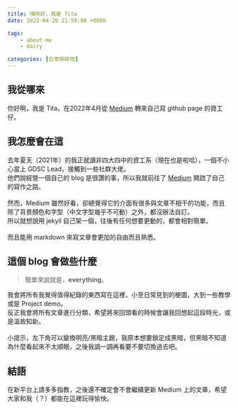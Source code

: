 ```yaml
---
title: 嗨你好，我是 Tita
date: 2022-04-20 21:58:00 +0800

tags: 
    - about-me
    - dairy

categories: [日常碎碎唸]
---
```


## 我從哪來
你好啊，我是 Tita，在2022年4月從 [Medium] 轉來自己寫 github page 的資工仔。<br>

## 我怎麼會在這
去年夏天（2021年）的我正就讀非四大四中的資工系（現在也是啦哈），一個不小心當上 GDSC Lead，接觸到一些社群大佬。<br>
他們說經營一個自己的 blog 是很讚的事，所以我就前往了 [Medium] 開啟了自己的寫作之路。
<br><br>
然而，Medium 雖然好看，卻總覺得它的介面有很多與文章不相干的功能，而且除了背景顏色和字型（中文字型幾乎不可動）之外，都沒辦法自訂。<br>
所以就想說用 jekyll 自己架一個，往後有任何想要更動的，都會相對簡單。
<br><br>
而且能用 markdown 來寫文章會更加的自由而且熟悉。

## 這個 blog 會做些什麼

> 簡單來說就是，**everything**。

我會將所有我覺得值得紀錄的東西寫在這裡，小至日常見到的梗圖，大到一些教學或是 Project demo。<br>
反正我會將所有文章進行分類，希望將來回頭看的時候會讓我回想起這段時光，或是溫故知新。
<br><br>
小提示，左下角可以變換明亮/黑暗主題，我原本想要鎖定成黑暗，但黑暗不知道為什麼看起來不太順眼，之後我調一調再看要不要切換過去吧。

## 結語
在新平台上請多多指教，之後還不確定會不會繼續更新 Medium 上的文章，希望大家和我（？）都能在這裡玩得愉快。

[Medium]: https://medium.com/@TitaLiu